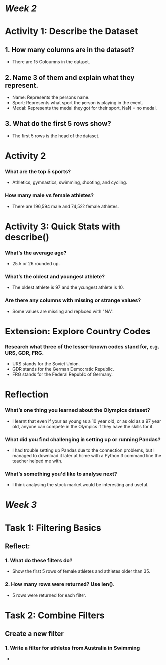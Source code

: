 # ***Week 2***

# Activity 1: Describe the Dataset
## 1. How many columns are in the dataset?
- There are 15 Coloumns in the dataset.
## 2. Name 3 of them and explain what they represent.
- Name: Represents the persons name.
- Sport: Represents what sport the person is playing in the event.
- Medal: Represents the medal they got for their sport, NaN = no medal.
## 3. What do the first 5 rows show?
- The first 5 rows is the head of the dataset.

# Activity 2
### What are the top 5 sports?
- Athletics, gymnastics, swimming, shooting, and cycling.
### How many male vs female athletes?
- There are 196,594 male and 74,522 female athletes.

# Activity 3: Quick Stats with describe()
### What’s the average age?
- 25.5 or 26 rounded up.
### What’s the oldest and youngest athlete?
- The oldest athlete is 97 and the youngest athlete is 10.
### Are there any columns with missing or strange values?
- Some values are missing and replaced with "NA".

# Extension: Explore Country Codes
### Research what three of the lesser-known codes stand for, e.g. URS, GDR, FRG.
- URS stands for the Soviet Union.
- GDR stands for the German Democratic Republic.
- FRG stands for the Federal Republic of Germany.

# Reflection
### What’s one thing you learned about the Olympics dataset?
- I learnt that even if your as young as a 10 year old, or as old as a 97 year old, anyone can compete in the Olympics if they have the skills for it.
### What did you find challenging in setting up or running Pandas?
- I had trouble setting up Pandas due to the connection problems, but I managed to download it later at home with a Python 3 command line the teacher helped me with.
### What’s something you'd like to analyse next?
- I think analysing the stock market would be interesting and useful.

# ***Week 3***

# Task 1: Filtering Basics
## Reflect:
### 1. What do these filters do?
- Show the first 5 rows of female athletes and athletes older than 35.
### 2. How many rows were returned? Use len().
- 5 rows were returned for each filter.

# Task 2: Combine Filters
## Create a new filter
### 1. Write a filter for athletes from Australia in Swimming
- 